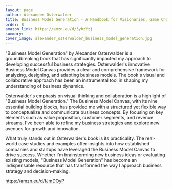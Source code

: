 ```yaml
---
layout: page
author: Alexander Osterwalder
title: Business Model Generation - A Handbook for Visionaries, Game Changers, and Challengers
order: 8
amazon_link: https://amzn.eu/d/3ybzYzj
summary: 
cover_image: alexander_osterwalder_business_model_generation.jpg
---
```


"Business Model Generation" by Alexander Osterwalder is a groundbreaking book that has significantly impacted my approach to developing successful business strategies. Osterwalder's innovative Business Model Canvas provides a clear and comprehensive framework for analyzing, designing, and adapting business models. The book's visual and collaborative approach has been an instrumental tool in shaping my understanding of business dynamics.

Osterwalder's emphasis on visual thinking and collaboration is a highlight of "Business Model Generation." The Business Model Canvas, with its nine essential building blocks, has provided me with a structured yet flexible way to conceptualize and communicate business concepts. By focusing on key elements such as value proposition, customer segments, and revenue streams, I've been able to refine my business strategies and explore new avenues for growth and innovation.

What truly stands out in Osterwalder's book is its practicality. The real-world case studies and examples offer insights into how established companies and startups have leveraged the Business Model Canvas to drive success. Whether I'm brainstorming new business ideas or evaluating existing models, "Business Model Generation" has become an indispensable resource that has transformed the way I approach business strategy and decision-making.

https://amzn.eu/d/fJmDOyP

